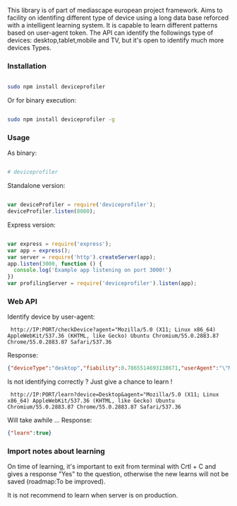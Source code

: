 This library is of part of mediascape european project framework. Aims to facility on identifing different type of device using a long data base reforced with a intelligent learning system. It is capable to learn different patterns based on user-agent token. The API can identify the followings type of devices: desktop,tablet,mobile and TV, but it's open to identify much more devices Types.

### Installation

```bash

sudo npm install deviceprofiler

```

Or for binary execution:

```bash

sudo npm install deviceprofiler -g

```


### Usage

As binary:

```bash

# deviceprofiler

```

Standalone version:

```js

var deviceProfiler = require('deviceprofiler');
deviceProfiler.listen(8080);

```

Express version:

```js

var express = require('express');
var app = express();
var server = require('http').createServer(app);
app.listen(3000, function () {
  console.log('Example app listening on port 3000!')
})
var profilingServer = require('deviceprofiler').listen(app);


```

### Web API

Identify device by user-agent:

```
 http://IP:PORT/checkDevice?agent="Mozilla/5.0 (X11; Linux x86_64) AppleWebKit/537.36 (KHTML, like Gecko) Ubuntu Chromium/55.0.2883.87 Chrome/55.0.2883.87 Safari/537.36

```

Response:

```json
{"deviceType":"desktop","fiability":0.7865514693138671,"userAgent":"\"Mozilla/5.0 (X11; Linux x86_64) AppleWebKit/537.36 (KHTML, like Gecko) Ubuntu Chromium/55.0.2883.87 Chrome/55.0.2883.87 Safari/537.36\""}

```

Is not identifying correctly ? Just give a chance to learn !

```
 http://IP:PORT/learn?device=Desktop&agent="Mozilla/5.0 (X11; Linux x86_64) AppleWebKit/537.36 (KHTML, like Gecko) Ubuntu Chromium/55.0.2883.87 Chrome/55.0.2883.87 Safari/537.36

```

Will take awhile ... Response:

```json
{"learn":true}

```

### Import notes about learning

On time of learning, it's important to exit from terminal with Crtl + C and gives a response "Yes" to the question,
otherwise the new learns will not be saved (roadmap:To be improved).

It is not recommend to learn when server is on production.
